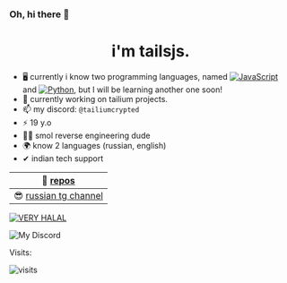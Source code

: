 ### Oh, hi there 👋

<h1 align="center"> i'm tailsjs.</h1>


- 🖥 currently i know two programming languages, named <a href="https://learn.javascript.ru/"><img src="https://img.shields.io/badge/JavaScript-F7DF1E?style=flat&logo=JavaScript&logoColor=white" alt="JavaScript"/></a> and <a href="https://pythontutor.ru/"><img src="https://img.shields.io/badge/Python-0000FF?style=flat&logo=Python&logoColor=white" alt="Python"/></a>, but I will be learning another one soon!
- 🔭 currently working on tailium projects.
- 📫 my discord: ``@tailiumcrypted``
- ⚡ 19 y.o
- 👨‍💻 smol reverse engineering dude
- 🌍 know 2 languages (russian, english)
- ✔ indian tech support

| 📖 [repos](https://github.com/tailsjs?tab=repositories) |
|---------------------------| 
| 😎 [russian tg channel](https://t.me/tjsblog) |

[![VERY HALAL](https://user-images.githubusercontent.com/49571184/176561273-1e36df3c-8add-455f-b827-5f24e1fa0205.png)](https://www.youtube.com/watch?v=Azc7A9iKPYk)<br>

![My Discord](https://discord-readme-badge.vercel.app/api?id=358212650326425601)

Visits:

![visits](https://count.getloli.com/get/@tailsjs?theme=gelbooru)
